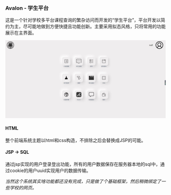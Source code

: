 ### **Avalon - 学生平台**

这是一个针对学校多平台课程查询的繁杂访问而开发的“学生平台”，平台开发以简约为主，尽可能地做到方便快捷且功能创新。主要采用拟态风格，只将常用的功能展示在主界面。

![main_menu](.\present\main_menu.JPG)

#### **HTML**

整个前端系统主题以html和css构造，不排除之后会替换成JSP的可能。

#### **JSP -> SQL**

通过jsp实现的用户登录登出功能，所有的用户数据保存在服务器本地的sql中，通过cookie的用户uuid实现用户的数据传输。



*当然这个系统其实啥功能都还没有完成，只是做了个基础框架，然后稍微绑定了一些学校的网页。*